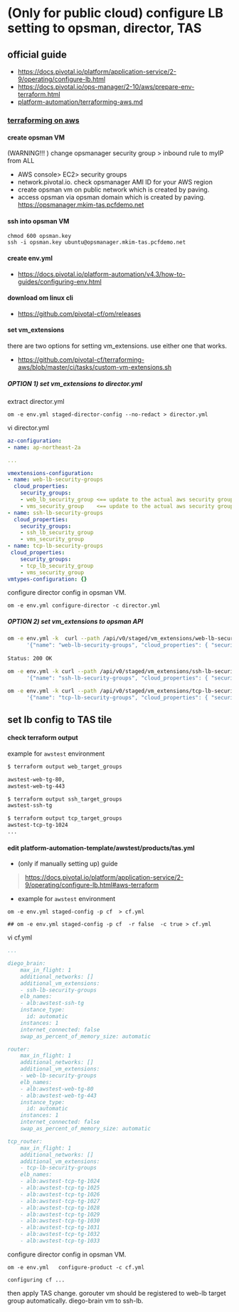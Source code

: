 
# (Only for public cloud) configure LB setting to opsman, director, TAS


## official guide
- https://docs.pivotal.io/platform/application-service/2-9/operating/configure-lb.html
- https://docs.pivotal.io/ops-manager/2-10/aws/prepare-env-terraform.html
- [platform-automation/terraforming-aws.md](terraforming-aws.md)

### [terraforming on aws](platform-automation/terraforming-aws.md)

#### create opsman VM
(WARNING!!! ) change opsmanager security group > inbound rule to myIP from ALL
- AWS console> EC2> security groups
- network.pivotal.io.  check opsmanager AMI ID for your AWS region
- create opsman vm on public network which is created by paving.
- access opsman via opsman domain which is created by paving. https://opsmanager.mkim-tas.pcfdemo.net

#### ssh into opsman VM
```
chmod 600 opsman.key 
ssh -i opsman.key ubuntu@opsmanager.mkim-tas.pcfdemo.net

```
####  create env.yml
- https://docs.pivotal.io/platform-automation/v4.3/how-to-guides/configuring-env.html


####  download om linux cli
- https://github.com/pivotal-cf/om/releases


#### set vm_extensions 
there are two options for setting vm_extensions. use either one that works.
- https://github.com/pivotal-cf/terraforming-aws/blob/master/ci/tasks/custom-vm-extensions.sh

##### OPTION 1) set vm_extensions to director.yml 
extract director.yml 
```
om -e env.yml staged-director-config --no-redact > director.yml
```
vi director.yml

``` yaml
az-configuration:
- name: ap-northeast-2a

... 

vmextensions-configuration:
- name: web-lb-security-groups
  cloud_properties:
    security_groups:
    - web_lb_security_group <== update to the actual aws security group.
    - vms_security_group    <== update to the actual aws security group.
- name: ssh-lb-security-groups
  cloud_properties:
    security_groups:
    - ssh_lb_security_group
    - vms_security_group
- name: tcp-lb-security-groups
 cloud_properties:
    security_groups:
    - tcp_lb_security_group
    - vms_security_group
vmtypes-configuration: {}
```
configure  director config in opsman VM.
```
om -e env.yml configure-director -c director.yml

```

##### OPTION 2) set vm_extensions to opsman API 

``` bash
om -e env.yml -k  curl --path /api/v0/staged/vm_extensions/web-lb-security-groups -x PUT -d \
      '{"name": "web-lb-security-groups", "cloud_properties": { "security_groups": ["web_lb_security_group", "vms_security_group"] }}'
      
Status: 200 OK

om -e env.yml -k curl --path /api/v0/staged/vm_extensions/ssh-lb-security-groups -x PUT -d \
      '{"name": "ssh-lb-security-groups", "cloud_properties": { "security_groups": ["ssh_lb_security_group", "vms_security_group"] }}'

om -e env.yml -k curl --path /api/v0/staged/vm_extensions/tcp-lb-security-groups -x PUT -d \
      '{"name": "tcp-lb-security-groups", "cloud_properties": { "security_groups": ["tcp_lb_security_group", "vms_security_group"] }}'
```



## set lb config to  TAS tile

#### check terraform output 
example for `awstest` environment
``` bash
$ terraform output web_target_groups

awstest-web-tg-80,
awstest-web-tg-443

$ terraform output ssh_target_groups
awstest-ssh-tg

$ terraform output tcp_target_groups
awstest-tcp-tg-1024
...    

```
#### edit platform-automation-template/awstest/products/tas.yml
- (only if manually setting up) guide
> https://docs.pivotal.io/platform/application-service/2-9/operating/configure-lb.html#aws-terraform
- example for `awstest` environment


```
om -e env.yml staged-config -p cf  > cf.yml
```

```
## om -e env.yml staged-config -p cf  -r false  -c true > cf.yml
```
vi cf.yml

``` yaml
...

diego_brain:
    max_in_flight: 1
    additional_networks: []
    additional_vm_extensions:
    - ssh-lb-security-groups
    elb_names:
    - alb:awstest-ssh-tg
    instance_type:
      id: automatic
    instances: 1
    internet_connected: false
    swap_as_percent_of_memory_size: automatic

router:
    max_in_flight: 1
    additional_networks: []
    additional_vm_extensions:
    - web-lb-security-groups
    elb_names:
    - alb:awstest-web-tg-80
    - alb:awstest-web-tg-443
    instance_type:
      id: automatic
    instances: 1
    internet_connected: false
    swap_as_percent_of_memory_size: automatic

tcp_router:
    max_in_flight: 1
    additional_networks: []
    additional_vm_extensions: 
    - tcp-lb-security-groups
    elb_names:
    - alb:awstest-tcp-tg-1024
    - alb:awstest-tcp-tg-1025
    - alb:awstest-tcp-tg-1026
    - alb:awstest-tcp-tg-1027
    - alb:awstest-tcp-tg-1028
    - alb:awstest-tcp-tg-1029
    - alb:awstest-tcp-tg-1030
    - alb:awstest-tcp-tg-1031
    - alb:awstest-tcp-tg-1032
    - alb:awstest-tcp-tg-1033
```

configure  director config in opsman VM.
```
om -e env.yml   configure-product -c cf.yml
```
```
configuring cf ...
```
then apply TAS change. gorouter vm should be registered to web-lb target group automatically. diego-brain vm  to ssh-lb.
